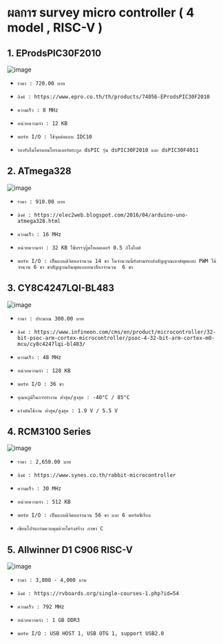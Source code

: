 # ผลการ survey micro controller ( 4 model , RISC-V )

## 1. EProdsPIC30F2010
![image](https://user-images.githubusercontent.com/98943447/154243343-56d2d453-8e8d-418a-82ae-2b3edbc6e643.png)

-     ราคา : 720.00 บาท
-     ลิงค์ : https://www.epro.co.th/th/products/74056-EProdsPIC30F2010
-     ความเร็ว : 8 MHz
-     หน่วยความจำ : 12 KB
-     พอร์ท I/O : ใช้จุดต่อแบบ IDC10
-     รองรับไมโครคอนโทรลเลอร์ตระกูล dsPIC รุ่น dsPIC30F2010 และ dsPIC30F4011

## 2. ATmega328
![image](https://user-images.githubusercontent.com/98943447/154245705-802346b3-5c2a-44c5-9987-4c4ce1ddb5c0.png)

-     ราคา : 910.00 บาท
-     ลิงค์ : https://elec2web.blogspot.com/2016/04/arduino-uno-atmega328.html
-     ความเร็ว : 16 MHz
-     หน่วยความจำ : 32 KB ใช้บรรจุบู๊ตโหลดเดอร์ 0.5 กิโลไบต์
-     พอร์ท I/O : เป็นแบบดิจิตอลจำนวน 14 ขา ในจำนวนนี้ยังสามารถส่งสัญญาณเอาต์พุตแบบ PWM ได้จำนวน 6 ขา ขาสัญญาณอินพุตแบบอนาล็อกจำนวน  6 ขา

## 3. CY8C4247LQI-BL483
![image](https://user-images.githubusercontent.com/98943447/154259415-796a7ffd-6e58-487b-bc08-d48aad828da6.png)

-     ราคา : ประมาณ 300.00 บาท
-     ลิงค์ : https://www.infineon.com/cms/en/product/microcontroller/32-bit-psoc-arm-cortex-microcontroller/psoc-4-32-bit-arm-cortex-m0-mcu/cy8c4247lqi-bl483/
-     ความเร็ว : 48 MHz
-     หน่วยความจำ : 128 KB 
-     พอร์ท I/O : 36 ขา
-     อุณหภูมิในการทำงาน ต่ำสุด/สูงสุด : -40°C / 85°C
-     แรงดันใช้งาน ต่ำสุด/สูงสุด : 1.9 V / 5.5 V

## 4. RCM3100 Series
![image](https://user-images.githubusercontent.com/98943447/154259139-5e2de3d7-3f77-4b69-ae8b-2f8fb63dfde7.png)

-     ราคา : 2,650.00 บาท
-     ลิงค์ : https://www.synes.co.th/rabbit-microcontroller
-     ความเร็ว : 30 MHz
-     หน่วยความจำ : 512 KB 
-     พอร์ท I/O : เป็นแบบดิจิตอลจำนวน 56 ขา และ 6 พอร์ตซีเรี่ยล
-     เขียนโปรแกรมควบคุมด้วยโครงสร้าง ภาษา C

## 5.  Allwinner D1 C906 RISC-V 
![image](https://user-images.githubusercontent.com/98943447/154258207-8dc685fc-0175-41ad-a22c-4733e5b95466.png)

-     ราคา : 3,800 - 4,000 บาท
-     ลิงค์ : https://rvboards.org/single-courses-1.php?id=54
-     ความเร็ว : 792 MHz
-     หน่วยความจำ : 1 GB DDR3 
-     พอร์ท I/O : USB HOST 1, USB OTG 1, support USB2.0
